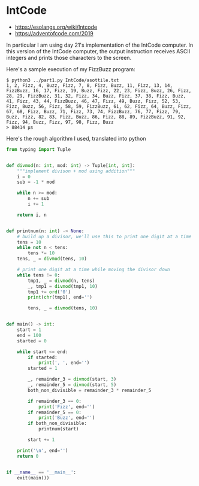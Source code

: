IntCode
=======

- https://esolangs.org/wiki/Intcode
- https://adventofcode.com/2019

In particular I am using day 21's implementation of the IntCode computer.  In
this version of the IntCode computer, the output instruction receives
ASCII integers and prints those characters to the screen.

Here's a sample execution of my FizzBuzz program:

```console
$ python3 ../part1.py IntCode/asottile.txt
1, 2, Fizz, 4, Buzz, Fizz, 7, 8, Fizz, Buzz, 11, Fizz, 13, 14, FizzBuzz, 16, 17, Fizz, 19, Buzz, Fizz, 22, 23, Fizz, Buzz, 26, Fizz, 28, 29, FizzBuzz, 31, 32, Fizz, 34, Buzz, Fizz, 37, 38, Fizz, Buzz, 41, Fizz, 43, 44, FizzBuzz, 46, 47, Fizz, 49, Buzz, Fizz, 52, 53, Fizz, Buzz, 56, Fizz, 58, 59, FizzBuzz, 61, 62, Fizz, 64, Buzz, Fizz, 67, 68, Fizz, Buzz, 71, Fizz, 73, 74, FizzBuzz, 76, 77, Fizz, 79, Buzz, Fizz, 82, 83, Fizz, Buzz, 86, Fizz, 88, 89, FizzBuzz, 91, 92, Fizz, 94, Buzz, Fizz, 97, 98, Fizz, Buzz
> 88414 μs
```

Here's the rough algorithm I used, translated into python

```python
from typing import Tuple


def divmod(n: int, mod: int) -> Tuple[int, int]:
    """implement divison + mod using addition"""
    i = 0
    sub = -1 * mod

    while n >= mod:
        n += sub
        i += 1

    return i, n


def printnum(n: int) -> None:
    # build up a divisor, we'll use this to print one digit at a time
    tens = 10
    while not n < tens:
        tens *= 10
    tens, _ = divmod(tens, 10)

    # print one digit at a time while moving the divisor down
    while tens != 0:
        tmp1, _ = divmod(n, tens)
        _, tmp1 = divmod(tmp1, 10)
        tmp1 += ord('0')
        print(chr(tmp1), end='')

        tens, _ = divmod(tens, 10)


def main() -> int:
    start = 1
    end = 100
    started = 0

    while start <= end:
        if started:
            print(', ', end='')
        started = 1

        _, remainder_3 = divmod(start, 3)
        _, remainder_5 = divmod(start, 5)
        both_non_divisible = remainder_3 * remainder_5

        if remainder_3 == 0:
            print('Fizz', end='')
        if remainder_5 == 0:
            print('Buzz', end='')
        if both_non_divisible:
            printnum(start)

        start += 1

    print('\n', end='')
    return 0


if __name__ == '__main__':
    exit(main())
```
